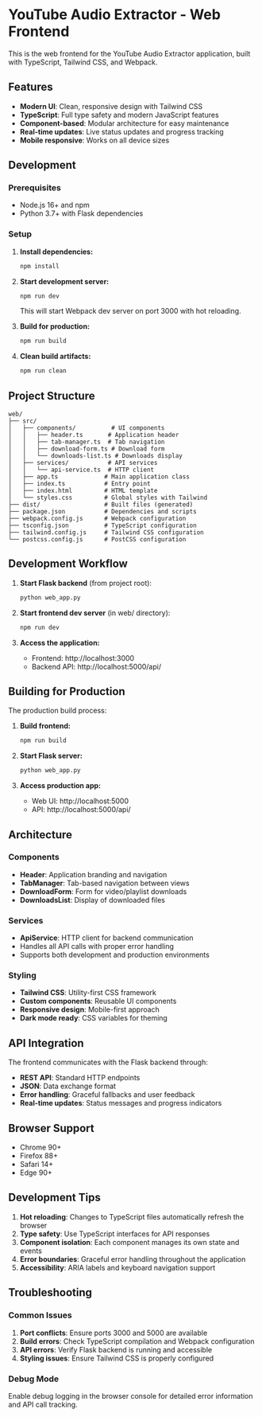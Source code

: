 # YouTube Audio Extractor - Web Frontend

This is the web frontend for the YouTube Audio Extractor application, built with TypeScript, Tailwind CSS, and Webpack.

## Features

- **Modern UI**: Clean, responsive design with Tailwind CSS
- **TypeScript**: Full type safety and modern JavaScript features
- **Component-based**: Modular architecture for easy maintenance
- **Real-time updates**: Live status updates and progress tracking
- **Mobile responsive**: Works on all device sizes

## Development

### Prerequisites

- Node.js 16+ and npm
- Python 3.7+ with Flask dependencies

### Setup

1. **Install dependencies:**
   ```bash
   npm install
   ```

2. **Start development server:**
   ```bash
   npm run dev
   ```

   This will start Webpack dev server on port 3000 with hot reloading.

3. **Build for production:**
   ```bash
   npm run build
   ```

4. **Clean build artifacts:**
   ```bash
   npm run clean
   ```

## Project Structure

```
web/
├── src/
│   ├── components/          # UI components
│   │   ├── header.ts       # Application header
│   │   ├── tab-manager.ts  # Tab navigation
│   │   ├── download-form.ts # Download form
│   │   └── downloads-list.ts # Downloads display
│   ├── services/           # API services
│   │   └── api-service.ts  # HTTP client
│   ├── app.ts             # Main application class
│   ├── index.ts           # Entry point
│   ├── index.html         # HTML template
│   └── styles.css         # Global styles with Tailwind
├── dist/                  # Built files (generated)
├── package.json           # Dependencies and scripts
├── webpack.config.js      # Webpack configuration
├── tsconfig.json          # TypeScript configuration
├── tailwind.config.js     # Tailwind CSS configuration
└── postcss.config.js      # PostCSS configuration
```

## Development Workflow

1. **Start Flask backend** (from project root):
   ```bash
   python web_app.py
   ```

2. **Start frontend dev server** (in web/ directory):
   ```bash
   npm run dev
   ```

3. **Access the application:**
   - Frontend: http://localhost:3000
   - Backend API: http://localhost:5000/api/

## Building for Production

The production build process:

1. **Build frontend:**
   ```bash
   npm run build
   ```

2. **Start Flask server:**
   ```bash
   python web_app.py
   ```

3. **Access production app:**
   - Web UI: http://localhost:5000
   - API: http://localhost:5000/api/

## Architecture

### Components

- **Header**: Application branding and navigation
- **TabManager**: Tab-based navigation between views
- **DownloadForm**: Form for video/playlist downloads
- **DownloadsList**: Display of downloaded files

### Services

- **ApiService**: HTTP client for backend communication
- Handles all API calls with proper error handling
- Supports both development and production environments

### Styling

- **Tailwind CSS**: Utility-first CSS framework
- **Custom components**: Reusable UI components
- **Responsive design**: Mobile-first approach
- **Dark mode ready**: CSS variables for theming

## API Integration

The frontend communicates with the Flask backend through:

- **REST API**: Standard HTTP endpoints
- **JSON**: Data exchange format
- **Error handling**: Graceful fallbacks and user feedback
- **Real-time updates**: Status messages and progress indicators

## Browser Support

- Chrome 90+
- Firefox 88+
- Safari 14+
- Edge 90+

## Development Tips

1. **Hot reloading**: Changes to TypeScript files automatically refresh the browser
2. **Type safety**: Use TypeScript interfaces for API responses
3. **Component isolation**: Each component manages its own state and events
4. **Error boundaries**: Graceful error handling throughout the application
5. **Accessibility**: ARIA labels and keyboard navigation support

## Troubleshooting

### Common Issues

1. **Port conflicts**: Ensure ports 3000 and 5000 are available
2. **Build errors**: Check TypeScript compilation and Webpack configuration
3. **API errors**: Verify Flask backend is running and accessible
4. **Styling issues**: Ensure Tailwind CSS is properly configured

### Debug Mode

Enable debug logging in the browser console for detailed error information and API call tracking.
